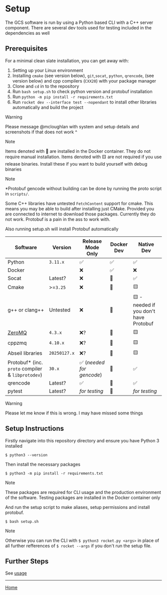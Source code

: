 
# Setup

The GCS software is run by using a Python based CLI with a C++ server component. There are several dev tools used for testing included in the dependencies as well

## Prerequisites

For a minimal clean slate installation, you can get away with:

1. Setting up your Linux environment
2. Installing `cmake` (see version below), `git`,`socat`, `python`, `qrencode`, (see version below) and cpp compilers (`CXX20`) with your package manager
3. Clone and `cd` in to the repository
4. Run `bash setup.sh` to check python version and protobuf installation
5. Run `python -m pip install -r requirements.txt`
6. Run `rocket dev --interface test --nopendant` to install other libraries automatically and build the project

> [!WARNING]
> Please message @mcloughlan with system and setup details and screenshots if that does not work ^

> [!NOTE]
> Items denoted with 🐳 are installed in the Docker container. They do not require manual installation.
> Items denoted with 🟨 are not required if you use release binaries. Install these if you want to build yourself with debug binaries

> [!NOTE]
> *Protobuf gencode without building can be done by running the proto script in `scripts/`.
> 
> Some C++ libraries have untested `FetchContent` support for cmake. This means you may be able to build after installing just CMake. Provided you are connected to internet to download those packages. Currently they do not work. Protobuf is a pain in the ass to work with.
>
> Also running setup.sh will install Protobuf automatically

| Software | Version | Release Mode Only | Docker Dev | Native Dev |
| --- | --- | --- | --- | --- |
| Python | `3.11.x` | ✅ | ✅ | ✅ |
| Docker | | ❌ | ✅ | ❌ |
| Socat | Latest? | ❌ | 🐳 | ✅ |
| Cmake | >=`3.25` | ❌ | 🐳 | 🟨 |
| g++ or clang++ | Untested | ❌ | 🐳 | 🟨 - needed if you don't have Protobuf |
| [ZeroMQ](https://zeromq.org/download/) | `4.3.x` | ❌? | 🐳 | 🟨 |
| cppzmq | `4.10.x` | ❌? | 🐳 | 🟨 |
| Abseil libraries | `20250127.x` | ❌? | 🐳 | 🟨 |
| Protobuf* (inc. `proto` compiler & `libprotodev`) | `30.x` | ✅ (_needed for gencode_) | 🐳 | ✅ |
| qrencode | Latest? | ✅ | 🐳 | ✅ |
| pytest | Latest? | _for testing_ | 🐳 | _for testing_ |

> [!WARNING]
> Please let me know if this is wrong. I may have missed some things

## Setup Instructions

Firstly navigate into this repository directory and ensure you have Python 3 installed

```shell
$ python3 --version
```

Then install the necessary packages

```shell
$ python3 -m pip install -r requirements.txt
```

> [!NOTE]
> These packages are required for CLI usage and the production environment of the software. Testing packages are installed in the Docker container only

And run the setup script to make aliases, setup permissions and install protobuf.

```shell
$ bash setup.sh
```

> [!NOTE]
>  Otherwise you can run the CLI with `$ python3 rocket.py <args>` in place of all further refferences of `$ rocket --args` if you don't run the setup file.

## Further Steps

See [usage](usage.md)

---

[Home](../README.md)
